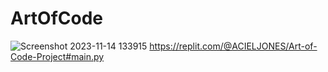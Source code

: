 # ArtOfCode
![Screenshot 2023-11-14 133915](https://github.com/AceyWacey999/ArtOfCode/assets/150846093/3b1367fc-8808-400a-9f07-a0179797950d)
https://replit.com/@ACIELJONES/Art-of-Code-Project#main.py
